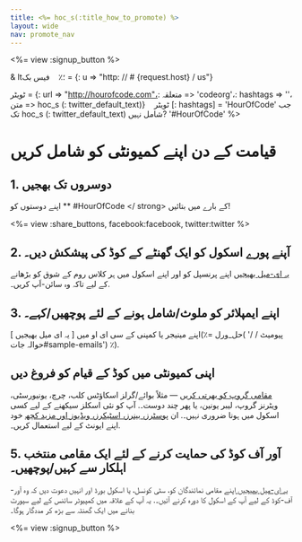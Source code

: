 ```yaml
---
title: <%= hoc_s(:title_how_to_promote) %>
layout: wide
nav: promote_nav
---
```

<%= view :signup_button %>

& lt؛٪    فیس بک = {: u => "http: // # {request.host} / us"}

ٹویٹر = {: url => "http://hourofcode.com"،: متعلقہ => 'codeorg'،: hashtags => ''، متن => hoc_s (: twitter_default_text)}    ٹویٹر [: hashtags] = 'HourOfCode' جب تک hoc_s (: twitter_default_text) شامل نہیں? '#HourOfCode' %>

# قیامت کے دن اپنے کمیونٹی کو شامل کریں

## 1. دوسروں تک بھجیں

اپنے دوستوں کو ** #HourOfCode </ strong> کے بارے میں بتائیں!</p> 

<%= view :share_buttons, facebook:facebook, twitter:twitter %>

## 2. آپنے پورے اسکول کو ایک گھنٹے کے کوڈ کی پیشکش دیں۔

[ یہ ای-میل بھیجیں](<%= resolve_url('/promote/resources#sample-emails') %>) اپنے پرنسپل کو اور اپنے اسکول میں ہر کلاس روم کے شوق کو بڑھانے کے لیے تاکہ وہ سائن-اَپ کریں۔.

## 3. اپنے ایمپلائر کو ملوث/شامل ہونے کے لئے پوچھیں/کہے۔

اپنے مینیجر یا کمپنی کے سی ای او میں [ یہ ای میل بھیجیں ](٪= حل_ورل( '/ پیومیٹ / حوالہ جات#sample-emails') ٪).

## اپنی کمیونٹی میں کوڈ کے قیام کو فروغ دیں

[ مقامی گروپ کو بھرتی کریں](<%= resolve_url('/promote/resources#sample-emails') %>) — مثلاً بوائے/گرلز اسکاؤٹس کلب، چرچ، یونیورسٹی، ویٹرنز گروپ، لیبر یونین، یا پھر چند دوست۔. آپ کو نئی اسکلز سیکھنے کے لیے کسی اسکول میں ہونا ضروری نہیں۔. ان [ پوسٹرز، بینرز، اسٹیکرز، ویڈیوز اور مزید کچھ](<%= resolve_url('/promote/resources') %>) خود اپنے ایونٹ کے لیے استعمال کریں۔.

## 5. آور آف کوڈ کی حمایت کرنے کے لئے ایک مقامی منتخب اہلکار سے کہیں/پوچھیں۔

[ یہ ای-میل بھیجیں ](<%= resolve_url('/promote/resources#sample-emails') %>) اپنے مقامی نمائندگان کو، سٹی کونسل، یا اسکول بورڈ اور انہیں دعوت دیں کہ وہ آور-آف-کوڈ کے لیے آپ کے اسکول کا دورہ کرنے آئیں۔. یہ آپ کے علاقہ میں کمپیوٹر سائنس کے لیے سپورٹ بنانے میں ایک گھنٹہ سے بڑھ کر مددگار ہوگا۔

<%= view :signup_button %>